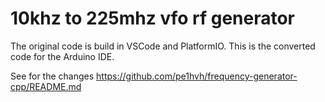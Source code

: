 10khz to 225mhz vfo rf generator
==================================

The original code is build in  VSCode and PlatformIO.
This is the converted code for the Arduino IDE.

See for the changes https://github.com/pe1hvh/frequency-generator-cpp/README.md
 
  
  

  
